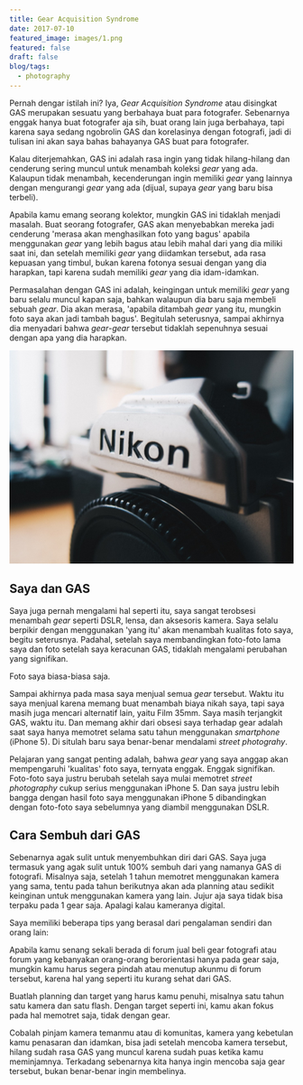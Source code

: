 ```yaml
---
title: Gear Acquisition Syndrome
date: 2017-07-10
featured_image: images/1.png
featured: false
draft: false
blog/tags:
  - photography
---
```

Pernah dengar istilah ini? Iya, *Gear Acquisition Syndrome* atau disingkat GAS merupakan sesuatu yang berbahaya buat para fotografer. Sebenarnya enggak hanya buat fotografer aja sih, buat orang lain juga berbahaya, tapi karena saya sedang ngobrolin GAS dan korelasinya dengan fotografi, jadi di tulisan ini akan saya bahas bahayanya GAS buat para fotografer.

Kalau diterjemahkan, GAS ini adalah rasa ingin yang tidak hilang-hilang dan cenderung sering muncul untuk menambah koleksi *gear* yang ada. Kalaupun tidak menambah, kecenderungan ingin memiliki *gear* yang lainnya dengan mengurangi *gear* yang ada (dijual, supaya *gear* yang baru bisa terbeli).

Apabila kamu emang seorang kolektor, mungkin GAS ini tidaklah menjadi masalah. Buat seorang fotografer, GAS akan menyebabkan mereka jadi cenderung 'merasa akan menghasilkan foto yang bagus' apabila menggunakan *gear* yang lebih bagus atau lebih mahal dari yang dia miliki saat ini, dan setelah memiliki *gear* yang diidamkan tersebut, ada rasa kepuasan yang timbul, bukan karena fotonya sesuai dengan yang dia harapkan, tapi karena sudah memiliki *gear* yang dia idam-idamkan.

Permasalahan dengan GAS ini adalah, keingingan untuk memiliki *gear* yang baru selalu muncul kapan saja, bahkan walaupun dia baru saja membeli sebuah *gear*. Dia akan merasa, 'apabila ditambah *gear* yang itu, mungkin foto saya akan jadi tambah bagus'. Begitulah seterusnya, sampai akhirnya dia menyadari bahwa *gear*\-*gear* tersebut tidaklah sepenuhnya sesuai dengan apa yang dia harapkan.

![Kamera yang saya beli karena GAS](images/1.png)

## Saya dan GAS

Saya juga pernah mengalami hal seperti itu, saya sangat terobsesi menambah *gear* seperti DSLR, lensa, dan aksesoris kamera. Saya selalu berpikir dengan menggunakan 'yang itu' akan menambah kualitas foto saya, begitu seterusnya. Padahal, setelah saya membandingkan foto-foto lama saya dan foto setelah saya keracunan GAS, tidaklah mengalami perubahan yang signifikan.

Foto saya biasa-biasa saja.

Sampai akhirnya pada masa saya menjual semua *gear* tersebut. Waktu itu saya menjual karena memang buat menambah biaya nikah saya, tapi saya masih juga mencari alternatif lain, yaitu Film 35mm. Saya masih terjangkit GAS, waktu itu. Dan memang akhir dari obsesi saya terhadap gear adalah saat saya hanya memotret selama satu tahun menggunakan *smartphone* (iPhone 5). Di situlah baru saya benar-benar mendalami *street photograhy*.

Pelajaran yang sangat penting adalah, bahwa *gear* yang saya anggap akan mempengaruhi 'kualitas' foto saya, ternyata enggak. Enggak signifikan. Foto-foto saya justru berubah setelah saya mulai memotret *street photography* cukup serius menggunakan iPhone 5. Dan saya justru lebih bangga dengan hasil foto saya menggunakan iPhone 5 dibandingkan dengan foto-foto saya sebelumnya yang diambil menggunakan DSLR.  

## Cara Sembuh dari GAS

Sebenarnya agak sulit untuk menyembuhkan diri dari GAS. Saya juga termasuk yang agak sulit untuk 100% sembuh dari yang namanya GAS di fotografi. Misalnya saja, setelah 1 tahun memotret menggunakan kamera yang sama, tentu pada tahun berikutnya akan ada planning atau sedikit keinginan untuk menggunakan kamera yang lain. Jujur aja saya tidak bisa terpaku pada 1 gear saja. Apalagi kalau kameranya digital.

Saya memiliki beberapa tips yang berasal dari pengalaman sendiri dan orang lain: 

Apabila kamu senang sekali berada di forum jual beli gear fotografi atau forum yang kebanyakan orang-orang berorientasi hanya pada gear saja, mungkin kamu harus segera pindah atau menutup akunmu di forum tersebut, karena hal yang seperti itu kurang sehat dari GAS.

Buatlah planning dan target yang harus kamu penuhi, misalnya satu tahun satu kamera dan satu flash. Dengan target seperti ini, kamu akan fokus pada hal memotret saja, tidak dengan gear.

Cobalah pinjam kamera temanmu atau di komunitas, kamera yang kebetulan kamu penasaran dan idamkan, bisa jadi setelah mencoba kamera tersebut, hilang sudah rasa GAS yang muncul karena sudah puas ketika kamu meminjamnya. Terkadang sebenarnya kita hanya ingin mencoba saja gear tersebut, bukan benar-benar ingin membelinya.